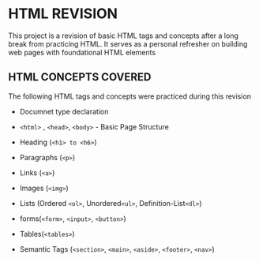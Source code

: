 # HTML REVISION

This project is a revision of basic HTML tags and concepts after a long break from practicing HTML. It serves as a personal refresher on building web pages with foundational HTML elements

## HTML CONCEPTS COVERED
The following HTML tags and concepts were practiced during this revision

* Documnet type declaration

* ```<html>``` , ```<head>```, ```<body>``` - Basic Page Structure

* Heading (```<h1> to <h6>```)

* Paragraphs (```<p>```)

* Links (```<a>```)

* Images (```<img>```)

* Lists (Ordered ```<ol>```, Unordered```<ul>```, Definition-List```<dl>```)

* forms(```<form>```, ```<input>```, ```<button>```)

* Tables(```<tables>```)

* Semantic Tags (```<section>```, ```<main>```, ```<aside>```, ```<footer>```, ```<nav>```)
